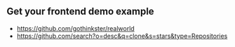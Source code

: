 ## Get your frontend demo example
- https://github.com/gothinkster/realworld
- https://github.com/search?o=desc&q=clone&s=stars&type=Repositories
